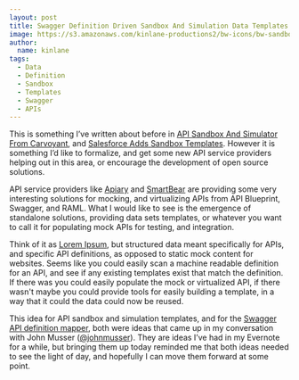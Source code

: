 ```yaml
---
layout: post
title: Swagger Definition Driven Sandbox And Simulation Data Templates For APIs
image: https://s3.amazonaws.com/kinlane-productions2/bw-icons/bw-sandbox.png
author:
  name: kinlane
tags:
  - Data
  - Definition
  - Sandbox
  - Templates
  - Swagger
  - APIs
---
```

This is something I’ve written about before in [API Sandbox And Simulator From Carvoyant](http://apievangelist.com/2014/11/05/api-sandbox-and-simulator-from-carvoyant/), and [Salesforce Adds Sandbox Templates](http://apievangelist.com/2013/05/24/salesforce-adds-sandbox-templates/). However it is something I’d like to formalize, and get some new API service providers helping out in this area, or encourage the development of open source solutions.

API service providers like [Apiary](http://apiary.io/) and [SmartBear](http://smartbear.com/) are providing some very interesting solutions for mocking, and virtualizing APIs from API Blueprint, Swagger, and RAML. What I would like to see is the emergence of standalone solutions, providing data sets templates, or whatever you want to call it for populating mock APIs for testing, and integration.

Think of it as [Lorem Ipsum](http://www.lipsum.com/), but structured data meant specifically for APIs, and specific API definitions, as opposed to static mock content for websites. Seems like you could easily scan a machine readable definition for an API, and see if any existing templates exist that match the definition. If there was you could easily populate the mock or virtualized API, if there wasn't maybe you could provide tools for easily building a template, in a way that it could the data could now be reused.

This idea for API sandbox and simulation templates, and for the [Swagger API definition mapper](http://apievangelist.com/2014/12/04/swagger-api-definition-mapper/), both were ideas that came up in my conversation with John Musser ([@johnmusser](https://twitter.com/johnmusser/)). They are ideas I’ve had in my Evernote for a while, but bringing them up today reminded me that both ideas needed to see the light of day, and hopefully I can move them forward at some point.